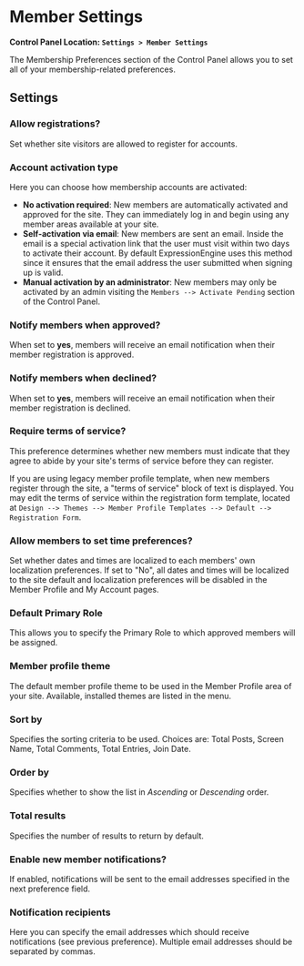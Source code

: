 <!--
    This source file is part of the open source project
    ExpressionEngine User Guide (https://github.com/ExpressionEngine/ExpressionEngine-User-Guide)

    @link      https://expressionengine.com/
    @copyright Copyright (c) 2003-2020, Packet Tide, LLC (https://packettide.com)
    @license   https://expressionengine.com/license Licensed under Apache License, Version 2.0
-->

# Member Settings

**Control Panel Location: `Settings > Member Settings`**

The Membership Preferences section of the Control Panel allows you to set all of your membership-related preferences.

## Settings

### Allow registrations?

Set whether site visitors are allowed to register for accounts.

### Account activation type

Here you can choose how membership accounts are activated:

- **No activation required**: New members are automatically activated and approved for the site. They can immediately log in and begin using any member areas available at your site.
- **Self-activation via email**: New members are sent an email. Inside the email is a special activation link that the user must visit within two days to activate their account. By default ExpressionEngine uses this method since it ensures that the email address the user submitted when signing up is valid.
- **Manual activation by an administrator**: New members may only be activated by an admin visiting the `Members --> Activate Pending` section of the Control Panel.

### Notify members when approved?

When set to **yes**, members will receive an email notification when their member registration is approved.

### Notify members when declined?

When set to **yes**, members will receive an email notification when their member registration is declined.

### Require terms of service?

This preference determines whether new members must indicate that they agree to abide by your site's terms of service before they can register. 

If you are using legacy member profile template, when new members register through the site, a "terms of service" block of text is displayed. You may edit the terms of service within the registration form template, located at `Design --> Themes --> Member Profile Templates --> Default --> Registration Form`.

### Allow members to set time preferences?

Set whether dates and times are localized to each members' own localization preferences. If set to "No", all dates and times will be localized to the site default and localization preferences will be disabled in the Member Profile and My Account pages.

### Default Primary Role

This allows you to specify the Primary Role to which approved members will be assigned.

### Member profile theme

The default member profile theme to be used in the Member Profile area of your site. Available, installed themes are listed in the menu.

### Sort by

Specifies the sorting criteria to be used. Choices are: Total Posts, Screen Name, Total Comments, Total Entries, Join Date.

### Order by

Specifies whether to show the list in _Ascending_ or _Descending_ order.

### Total results

Specifies the number of results to return by default.

### Enable new member notifications?

If enabled, notifications will be sent to the email addresses specified in the next preference field.

### Notification recipients

Here you can specify the email addresses which should receive notifications (see previous preference). Multiple email addresses should be separated by commas.
